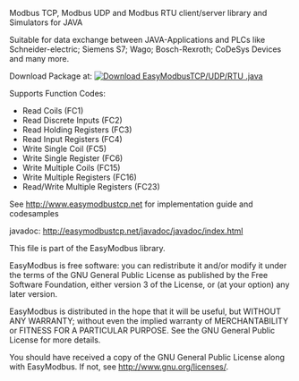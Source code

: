 Modbus TCP, Modbus UDP and Modbus RTU client/server library and Simulators for JAVA

Suitable for data exchange between JAVA-Applications and PLCs like Schneider-electric; Siemens S7; Wago; Bosch-Rexroth; CoDeSys Devices and many more.

Download Package at: <a href="https://sourceforge.net/projects/easymodbustcp-udp-java/files/latest/download" rel="nofollow"><img alt="Download EasyModbusTCP/UDP/RTU .java" src="https://a.fsdn.com/con/app/sf-download-button"></a>

Supports Function Codes:

- Read Coils (FC1)
- Read Discrete Inputs (FC2)
- Read Holding Registers (FC3)
- Read Input Registers (FC4)
- Write Single Coil (FC5)
- Write Single Register (FC6)
- Write Multiple Coils (FC15)
- Write Multiple Registers (FC16)
- Read/Write Multiple Registers (FC23)

See <a href="http://www.easymodbustcp.net">http://www.easymodbustcp.net</a> for implementation guide and codesamples

javadoc: <a href="http://easymodbustcp.net/javadoc/javadoc/index.html">http://easymodbustcp.net/javadoc/javadoc/index.html</a>

This file is part of the EasyModbus library.

EasyModbus is free software: you can redistribute it and/or modify it under the terms of the GNU General Public License as published by the Free Software Foundation, either version 3 of the License, or (at your option) any later version.

EasyModbus is distributed in the hope that it will be useful, but WITHOUT ANY WARRANTY; without even the implied warranty of MERCHANTABILITY or FITNESS FOR A PARTICULAR PURPOSE. See the GNU General Public License for more details.

You should have received a copy of the GNU General Public License along with EasyModbus. If not, see http://www.gnu.org/licenses/.
